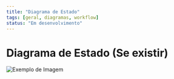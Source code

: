 ```yaml
---
title: "Diagrama de Estado"
tags: [geral, diagramas, workflow]
status: "Em desenvolvimento"
---
```


# Diagrama de Estado (Se existir)


![Exemplo de Imagem](/img/diagramas/svghub-012.svg "Exemplo de Imagem")

